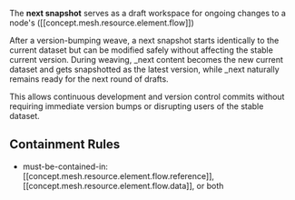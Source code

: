 
The **next snapshot** serves as a draft workspace for ongoing changes to a node's  ([[concept.mesh.resource.element.flow]])

After a version-bumping weave, a next snapshot starts identically to the current dataset but can be modified safely without affecting the stable current version. During weaving, _next content becomes the new current dataset and gets snapshotted as the latest version, while _next naturally remains ready for the next round of drafts.

This allows continuous development and version control commits without requiring immediate version bumps or disrupting users of the stable dataset.


## Containment Rules

- must-be-contained-in: [[concept.mesh.resource.element.flow.reference]], [[concept.mesh.resource.element.flow.data]], or both
